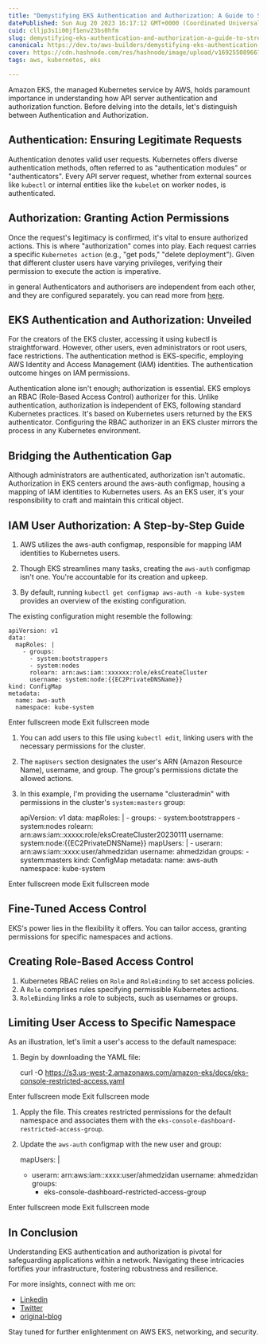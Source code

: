 ```yaml
---
title: "Demystifying EKS Authentication and Authorization: A Guide to Strengthening Network Security"
datePublished: Sun Aug 20 2023 16:17:12 GMT+0000 (Coordinated Universal Time)
cuid: clljp3s1i00jf1env23bs0hfm
slug: demystifying-eks-authentication-and-authorization-a-guide-to-strengthening-network-security
canonical: https://dev.to/aws-builders/demystifying-eks-authentication-and-authorization-a-guide-to-strengthening-network-security-32eb
cover: https://cdn.hashnode.com/res/hashnode/image/upload/v1692550896676/f50d3241-57d1-4d29-8ed4-732054cc110e.png
tags: aws, kubernetes, eks

---
```


Amazon EKS, the managed Kubernetes service by AWS, holds paramount importance in understanding how API server authentication and authorization function. Before delving into the details, let's distinguish between Authentication and Authorization.

Authentication: Ensuring Legitimate Requests
--------------------------------------------

Authentication denotes valid user requests. Kubernetes offers diverse authentication methods, often referred to as "authentication modules" or "authenticators". Every API server request, whether from external sources like `kubectl` or internal entities like the `kubelet` on worker nodes, is authenticated.

Authorization: Granting Action Permissions
------------------------------------------

Once the request's legitimacy is confirmed, it's vital to ensure authorized actions. This is where "authorization" comes into play. Each request carries a specific `Kubernetes action` (e.g., "get pods," "delete deployment"). Given that different cluster users have varying privileges, verifying their permission to execute the action is imperative.

in general Authenticators and authorisers are independent from each other, and they are configured separately. you can read more from [here](https://kubernetes.io/docs/concepts/security/controlling-access/).

EKS Authentication and Authorization: Unveiled
----------------------------------------------

For the creators of the EKS cluster, accessing it using kubectl is straightforward. However, other users, even administrators or root users, face restrictions. The authentication method is EKS-specific, employing AWS Identity and Access Management (IAM) identities. The authentication outcome hinges on IAM permissions.

Authentication alone isn't enough; authorization is essential. EKS employs an RBAC (Role-Based Access Control) authorizer for this. Unlike authentication, authorization is independent of EKS, following standard Kubernetes practices. It's based on Kubernetes users returned by the EKS authenticator. Configuring the RBAC authorizer in an EKS cluster mirrors the process in any Kubernetes environment.

Bridging the Authentication Gap
-------------------------------

Although administrators are authenticated, authorization isn't automatic. Authorization in EKS centers around the aws-auth configmap, housing a mapping of IAM identities to Kubernetes users. As an EKS user, it's your responsibility to craft and maintain this critical object.

IAM User Authorization: A Step-by-Step Guide
--------------------------------------------

1.  AWS utilizes the aws-auth configmap, responsible for mapping IAM identities to Kubernetes users.
    
2.  Though EKS streamlines many tasks, creating the `aws-auth` configmap isn't one. You're accountable for its creation and upkeep.
    
3.  By default, running `kubectl get configmap aws-auth -n kube-system` provides an overview of the existing configuration.
    

The existing configuration might resemble the following:  

    apiVersion: v1
    data:
      mapRoles: |
        - groups:
          - system:bootstrappers
          - system:nodes
          rolearn: arn:aws:iam::xxxxxx:role/eksCreateCluster
          username: system:node:{{EC2PrivateDNSName}}
    kind: ConfigMap
    metadata:
      name: aws-auth
      namespace: kube-system
    

Enter fullscreen mode Exit fullscreen mode

1.  You can add users to this file using `kubectl edit`, linking users with the necessary permissions for the cluster.
    
2.  The `mapUsers` section designates the user's ARN (Amazon Resource Name), username, and group. The group's permissions dictate the allowed actions.
    
3.  In this example, I'm providing the username "clusteradmin" with permissions in the cluster's `system:masters` group:  
    

    apiVersion: v1
    data:
      mapRoles: |
        - groups:
          - system:bootstrappers
          - system:nodes
          rolearn: arn:aws:iam::xxxxx:role/eksCreateCluster20230111
          username: system:node:{{EC2PrivateDNSName}}
      mapUsers: |
        - userarn: arn:aws:iam::xxxx:user/ahmedzidan
          username: ahmedzidan
          groups:
          - system:masters
    kind: ConfigMap
    metadata:
      name: aws-auth
      namespace: kube-system
    

Enter fullscreen mode Exit fullscreen mode

Fine-Tuned Access Control
-------------------------

EKS's power lies in the flexibility it offers. You can tailor access, granting permissions for specific namespaces and actions.

Creating Role-Based Access Control
----------------------------------

1.  Kubernetes RBAC relies on `Role` and `RoleBinding` to set access policies.
2.  A `Role` comprises rules specifying permissible Kubernetes actions.
3.  `RoleBinding` links a role to subjects, such as usernames or groups.

Limiting User Access to Specific Namespace
------------------------------------------

As an illustration, let's limit a user's access to the default namespace:

1.  Begin by downloading the YAML file:

    curl -O https://s3.us-west-2.amazonaws.com/amazon-eks/docs/eks-console-restricted-access.yaml
    

Enter fullscreen mode Exit fullscreen mode

1.  Apply the file. This creates restricted permissions for the default namespace and associates them with the `eks-console-dashboard-restricted-access-group`.
2.  Update the `aws-auth` configmap with the new user and group:

    mapUsers: |
      - userarn: arn:aws:iam::xxxx:user/ahmedzidan
        username: ahmedzidan
        groups:
        - eks-console-dashboard-restricted-access-group
    

Enter fullscreen mode Exit fullscreen mode

In Conclusion
-------------

Understanding EKS authentication and authorization is pivotal for safeguarding applications within a network. Navigating these intricacies fortifies your infrastructure, fostering robustness and resilience.

For more insights, connect with me on:

*   [Linkedin](https://www.linkedin.com/in/ahmedmahmoudzidan/)
*   [Twitter](https://twitter.com/zidanahmed2020)
*   [original-blog](https://www.dailytask.co/task/demystifying-eks-authentication-and-authorization-a-guide-to-strengthening-network-security-1692547549)

Stay tuned for further enlightenment on AWS EKS, networking, and security.